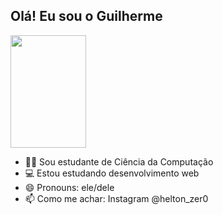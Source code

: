 ## Olá! Eu sou o Guilherme
<div>
  <img width="49%" height="180em" src="https://github-readme-stats.vercel.app/api/top-langs/?username=guilhermehelton&layout=compact&theme=jolly"/>
</div>

- 👨‍🎓 Sou estudante de Ciência da Computação
- 💻 Estou estudando desenvolvimento web
- 😄 Pronouns: ele/dele
- 📫 Como me achar: Instagram @helton_zer0

